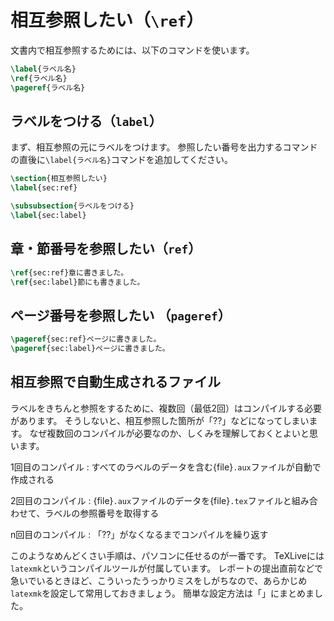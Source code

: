 # 相互参照したい（``\ref``）

文書内で相互参照するためには、以下のコマンドを使います。

```latex
\label{ラベル名}
\ref{ラベル名}
\pageref{ラベル名}
```

## ラベルをつける（``label``）

まず、相互参照の元にラベルをつけます。
参照したい番号を出力するコマンドの直後に``\label{ラベル名}``コマンドを追加してください。

```latex
\section{相互参照したい}
\label{sec:ref}

\subsubsection{ラベルをつける}
\label{sec:label}
```

## 章・節番号を参照したい（``ref``）

```latex
\ref{sec:ref}章に書きました。
\ref{sec:label}節にも書きました。
```

## ページ番号を参照したい （``pageref``）

```latex
\pageref{sec:ref}ページに書きました。
\pageref{sec:label}ページに書きました。
```

## 相互参照で自動生成されるファイル

ラベルをきちんと参照をするために、複数回（最低2回）はコンパイルする必要があります。
そうしないと、相互参照した箇所が「??」などになってしまいます。
なぜ複数回のコンパイルが必要なのか、しくみを理解しておくとよいと思います。

1回目のコンパイル
: すべてのラベルのデータを含む{file}`.aux`ファイルが自動で作成される

2回目のコンパイル
: {file}`.aux`ファイルのデータを{file}`.tex`ファイルと組み合わせて、ラベルの参照番号を取得する

n回目のコンパイル
: 「??」がなくなるまでコンパイルを繰り返す


このようなめんどくさい手順は、パソコンに任せるのが一番です。
TeXLiveには``latexmk``というコンパイルツールが付属しています。
レポートの提出直前などで急いでいるときほど、こういったうっかりミスをしがちなので、あらかじめ``latexmk``を設定して常用しておきましょう。
簡単な設定方法は「[](latex-latexmk.md)」にまとめました。
